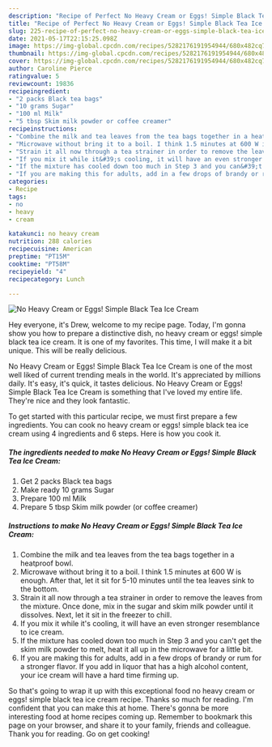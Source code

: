 ```yaml
---
description: "Recipe of Perfect No Heavy Cream or Eggs! Simple Black Tea Ice Cream"
title: "Recipe of Perfect No Heavy Cream or Eggs! Simple Black Tea Ice Cream"
slug: 225-recipe-of-perfect-no-heavy-cream-or-eggs-simple-black-tea-ice-cream
date: 2021-05-17T22:15:25.098Z
image: https://img-global.cpcdn.com/recipes/5282176191954944/680x482cq70/no-heavy-cream-or-eggs-simple-black-tea-ice-cream-recipe-main-photo.jpg
thumbnail: https://img-global.cpcdn.com/recipes/5282176191954944/680x482cq70/no-heavy-cream-or-eggs-simple-black-tea-ice-cream-recipe-main-photo.jpg
cover: https://img-global.cpcdn.com/recipes/5282176191954944/680x482cq70/no-heavy-cream-or-eggs-simple-black-tea-ice-cream-recipe-main-photo.jpg
author: Caroline Pierce
ratingvalue: 5
reviewcount: 19836
recipeingredient:
- "2 packs Black tea bags"
- "10 grams Sugar"
- "100 ml Milk"
- "5 tbsp Skim milk powder or coffee creamer"
recipeinstructions:
- "Combine the milk and tea leaves from the tea bags together in a heatproof bowl."
- "Microwave without bring it to a boil. I think 1.5 minutes at 600 W is enough. After that, let it sit for 5-10 minutes until the tea leaves sink to the bottom."
- "Strain it all now through a tea strainer in order to remove the leaves from the mixture. Once done, mix in the sugar and skim milk powder until it dissolves. Next, let it sit in the freezer to chill."
- "If you mix it while it&#39;s cooling, it will have an even stronger resemblance to ice cream."
- "If the mixture has cooled down too much in Step 3 and you can&#39;t get the skim milk powder to melt, heat it all up in the microwave for a little bit."
- "If you are making this for adults, add in a few drops of brandy or rum for a stronger flavor. If you add in liquor that has a high alcohol content, your ice cream will have a hard time firming up."
categories:
- Recipe
tags:
- no
- heavy
- cream

katakunci: no heavy cream 
nutrition: 288 calories
recipecuisine: American
preptime: "PT15M"
cooktime: "PT58M"
recipeyield: "4"
recipecategory: Lunch

---
```



![No Heavy Cream or Eggs! Simple Black Tea Ice Cream](https://img-global.cpcdn.com/recipes/5282176191954944/680x482cq70/no-heavy-cream-or-eggs-simple-black-tea-ice-cream-recipe-main-photo.jpg)

Hey everyone, it's Drew, welcome to my recipe page. Today, I'm gonna show you how to prepare a distinctive dish, no heavy cream or eggs! simple black tea ice cream. It is one of my favorites. This time, I will make it a bit unique. This will be really delicious.



No Heavy Cream or Eggs! Simple Black Tea Ice Cream is one of the most well liked of current trending meals in the world. It's appreciated by millions daily. It's easy, it's quick, it tastes delicious. No Heavy Cream or Eggs! Simple Black Tea Ice Cream is something that I've loved my entire life. They're nice and they look fantastic.


To get started with this particular recipe, we must first prepare a few ingredients. You can cook no heavy cream or eggs! simple black tea ice cream using 4 ingredients and 6 steps. Here is how you cook it.

<!--inarticleads1-->

##### The ingredients needed to make No Heavy Cream or Eggs! Simple Black Tea Ice Cream:

1. Get 2 packs Black tea bags
1. Make ready 10 grams Sugar
1. Prepare 100 ml Milk
1. Prepare 5 tbsp Skim milk powder (or coffee creamer)




<!--inarticleads2-->

##### Instructions to make No Heavy Cream or Eggs! Simple Black Tea Ice Cream:

1. Combine the milk and tea leaves from the tea bags together in a heatproof bowl.
1. Microwave without bring it to a boil. I think 1.5 minutes at 600 W is enough. After that, let it sit for 5-10 minutes until the tea leaves sink to the bottom.
1. Strain it all now through a tea strainer in order to remove the leaves from the mixture. Once done, mix in the sugar and skim milk powder until it dissolves. Next, let it sit in the freezer to chill.
1. If you mix it while it&#39;s cooling, it will have an even stronger resemblance to ice cream.
1. If the mixture has cooled down too much in Step 3 and you can&#39;t get the skim milk powder to melt, heat it all up in the microwave for a little bit.
1. If you are making this for adults, add in a few drops of brandy or rum for a stronger flavor. If you add in liquor that has a high alcohol content, your ice cream will have a hard time firming up.




So that's going to wrap it up with this exceptional food no heavy cream or eggs! simple black tea ice cream recipe. Thanks so much for reading. I'm confident that you can make this at home. There's gonna be more interesting food at home recipes coming up. Remember to bookmark this page on your browser, and share it to your family, friends and colleague. Thank you for reading. Go on get cooking!
